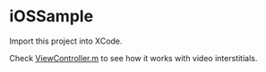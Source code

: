 # iOSSample

Import this project into XCode.

Check [ViewController.m](iOSSample/ViewController.m) to see how it works with video interstitials.
